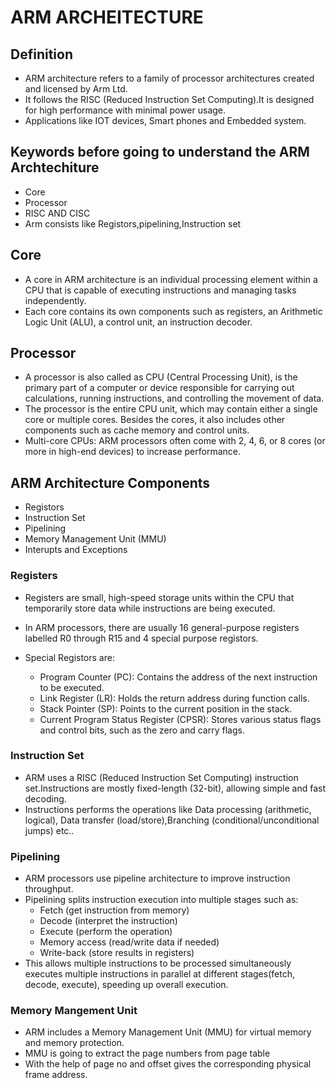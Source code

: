 # ARM ARCHEITECTURE

## Definition
- ARM architecture refers to a family of processor architectures created and licensed by Arm Ltd.
- It follows the RISC (Reduced Instruction Set Computing).It is designed for high performance with minimal power usage.
- Applications like IOT devices, Smart phones and Embedded system.

## Keywords before going to understand the ARM Archtechiture  
- Core
- Processor
- RISC AND CISC
- Arm consists like Registors,pipelining,Instruction set

## Core
- A core in ARM architecture is an individual processing element within a CPU that is capable of executing instructions and managing tasks independently.
- Each core contains its own components such as registers, an Arithmetic Logic Unit (ALU), a control unit, an instruction decoder.

## Processor
- A processor is also called as CPU (Central Processing Unit), is the primary part of a computer or device responsible for carrying out calculations, running instructions, and controlling the movement of data.
- The processor is the entire CPU unit, which may contain either a single core or multiple cores. Besides the cores, it also includes other components such as cache memory and control units.
- Multi-core CPUs: ARM processors often come with 2, 4, 6, or 8 cores (or more in high-end devices) to increase performance.

## ARM Architecture Components
- Registors
- Instruction Set
- Pipelining
- Memory Management Unit (MMU)
- Interupts and Exceptions

### Registers
- Registers are small, high-speed storage units within the CPU that temporarily store data while instructions are being executed.
- In ARM processors, there are usually 16 general-purpose registers labelled R0 through R15 and 4 special purpose registors.
- Special Registors are:
  
   - Program Counter (PC): Contains the address of the next instruction to be executed.
   - Link Register (LR): Holds the return address during function calls.
   - Stack Pointer (SP): Points to the current position in the stack.
   - Current Program Status Register (CPSR): Stores various status flags and control bits, such as the zero and carry flags.

### Instruction Set
- ARM uses a RISC (Reduced Instruction Set Computing) instruction set.Instructions are mostly fixed-length (32-bit), allowing simple and fast decoding.
- Instructions performs the operations like Data processing (arithmetic, logical), Data transfer (load/store),Branching (conditional/unconditional jumps) etc..

### Pipelining 
- ARM processors use pipeline architecture to improve instruction throughput.
- Pipelining splits instruction execution into multiple stages such as:
    - Fetch (get instruction from memory)
    - Decode (interpret the instruction)
    - Execute (perform the operation)
    - Memory access (read/write data if needed)
    - Write-back (store results in registers)
- This allows multiple instructions to be processed simultaneously executes multiple instructions in parallel at different stages(fetch, decode, execute), speeding up overall execution.

### Memory Mangement Unit
- ARM includes a Memory Management Unit (MMU) for virtual memory and memory protection.
- MMU is going to extract the page numbers from page table
- With the help of page no and offset gives the corresponding physical frame address.
